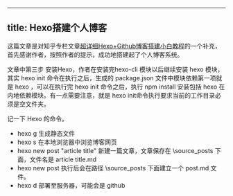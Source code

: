 
---
title: Hexo搭建个人博客
---

这篇文章是对知乎专栏文章[超详细Hexo+Github博客搭建小白教程](https://zhuanlan.zhihu.com/p/35668237)的一个补充，首先感谢作者，按照作者的提示，成功地搭建起了个人博客系统。

文章中第三步 安装Hexo，作者在安装完hexo-cli 模块以后继续安装 hexo 模块，其实 hexo init 命令在执行之后，生成的 package.json 文件中模块依赖第一项就是 hexo ，可以在执行完 hexo init 命令之后，执行 npm install 安装包括 hexo 在内地依赖模块。有一点需要注意，就是 hexo init命令执行要求当前的工作目录必须是空文件夹。

记一下 Hexo 的命令。

- hexo g 生成静态文件
- hexo s 在本地浏览器中浏览博客网页
- hexo new post "article title" 新建一篇文章，文章保存在 \source\_posts 下面，文件名是 article title.md
- hexo new post 执行后会在路径 \source\_posts 下面建立一个 post.md 文件。
- hexo d 部署至服务器，可能会是 github